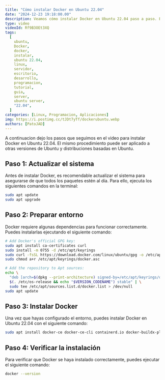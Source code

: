 ```yaml
---
title: "Cómo instalar Docker en Ubuntu 22.04"
date: "2024-12-23 19:18:00.00"
description: Veamos cómo instalar Docker en Ubuntu 22.04 paso a paso. En este tutorial, aprenderás a configurar Docker en tu sistema, ya sea la version de servidores o la de escritorio.
type: video
videoId: Rf9B3OEt3XQ
tags:
  [
    ubuntu,
    Docker,
    docker,
    instalar,
    ubuntu 22.04,
    linux,
    servidor,
    escritorio,
    desarrollo,
    programacion,
    tutorial,
    guia,
    server,
    ubuntu server,
    "22.04",
  ]
categories: [Linux, Programacion, Aplicaciones]
img: https://i.postimg.cc/tJDt7yTf/dockerubuntu.webp
authors: [PatoJAD]
---
```


A continuacion dejo los pasos que seguimos en el video para instalar Docker en Ubuntu 22.04. El mismo procedimiento puede ser aplicado a otras versiones de Ubuntu y distribuciones basadas en Ubuntu. 

## Paso 1: Actualizar el sistema

Antes de instalar Docker, es recomendable actualizar el sistema para asegurarse de que todos los paquetes estén al día. Para ello, ejecuta los siguientes comandos en la terminal:

```bash
sudo apt update
sudo apt upgrade
```

## Paso 2: Preparar entorno

Docker requiere algunas dependencias para funcionar correctamente. Puedes instalarlas ejecutando el siguiente comando:

```bash
# Add Docker's official GPG key:
sudo apt install ca-certificates curl
sudo install -m 0755 -d /etc/apt/keyrings
sudo curl -fsSL https://download.docker.com/linux/ubuntu/gpg -o /etc/apt/keyrings/docker.asc
sudo chmod a+r /etc/apt/keyrings/docker.asc

# Add the repository to Apt sources:
echo \
  "deb [arch=$(dpkg --print-architecture) signed-by=/etc/apt/keyrings/docker.asc] https://download.docker.com/linux/ubuntu \
  $(. /etc/os-release && echo "$VERSION_CODENAME") stable" | \
  sudo tee /etc/apt/sources.list.d/docker.list > /dev/null
sudo apt update
```

## Paso 3: Instalar Docker

Una vez que hayas configurado el entorno, puedes instalar Docker en Ubuntu 22.04 con el siguiente comando:

```bash
sudo apt install docker-ce docker-ce-cli containerd.io docker-buildx-plugin docker-compose-plugin
```

## Paso 4: Verificar la instalación

Para verificar que Docker se haya instalado correctamente, puedes ejecutar el siguiente comando:

```bash
docker --version
```
